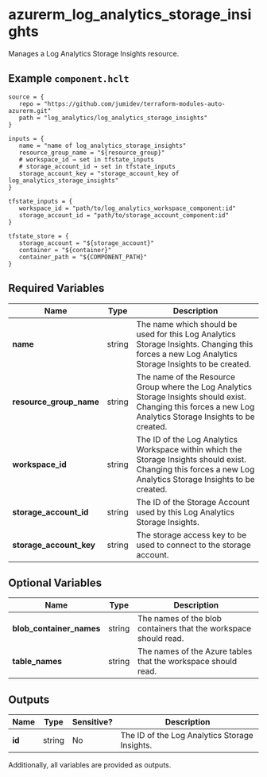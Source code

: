 # azurerm_log_analytics_storage_insights

Manages a Log Analytics Storage Insights resource.

## Example `component.hclt`

```hcl
source = {
   repo = "https://github.com/jumidev/terraform-modules-auto-azurerm.git" 
   path = "log_analytics/log_analytics_storage_insights" 
}

inputs = {
   name = "name of log_analytics_storage_insights" 
   resource_group_name = "${resource_group}" 
   # workspace_id → set in tfstate_inputs
   # storage_account_id → set in tfstate_inputs
   storage_account_key = "storage_account_key of log_analytics_storage_insights" 
}

tfstate_inputs = {
   workspace_id = "path/to/log_analytics_workspace_component:id" 
   storage_account_id = "path/to/storage_account_component:id" 
}

tfstate_store = {
   storage_account = "${storage_account}" 
   container = "${container}" 
   container_path = "${COMPONENT_PATH}" 
}

```

## Required Variables

| Name | Type |  Description |
| ---- | --------- |  ----------- |
| **name** | string |  The name which should be used for this Log Analytics Storage Insights. Changing this forces a new Log Analytics Storage Insights to be created. | 
| **resource_group_name** | string |  The name of the Resource Group where the Log Analytics Storage Insights should exist. Changing this forces a new Log Analytics Storage Insights to be created. | 
| **workspace_id** | string |  The ID of the Log Analytics Workspace within which the Storage Insights should exist. Changing this forces a new Log Analytics Storage Insights to be created. | 
| **storage_account_id** | string |  The ID of the Storage Account used by this Log Analytics Storage Insights. | 
| **storage_account_key** | string |  The storage access key to be used to connect to the storage account. | 

## Optional Variables

| Name | Type |  Description |
| ---- | --------- |  ----------- |
| **blob_container_names** | string |  The names of the blob containers that the workspace should read. | 
| **table_names** | string |  The names of the Azure tables that the workspace should read. | 



## Outputs

| Name | Type | Sensitive? | Description |
| ---- | ---- | --------- | --------- |
| **id** | string | No  | The ID of the Log Analytics Storage Insights. | 

Additionally, all variables are provided as outputs.
